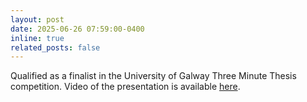 ```yaml
---
layout: post
date: 2025-06-26 07:59:00-0400
inline: true
related_posts: false
---
```


Qualified as a finalist in the University of Galway Three Minute Thesis competition. Video of the presentation is available [here](https://www.youtube.com/watch?v=G05YWb1UYg8).

